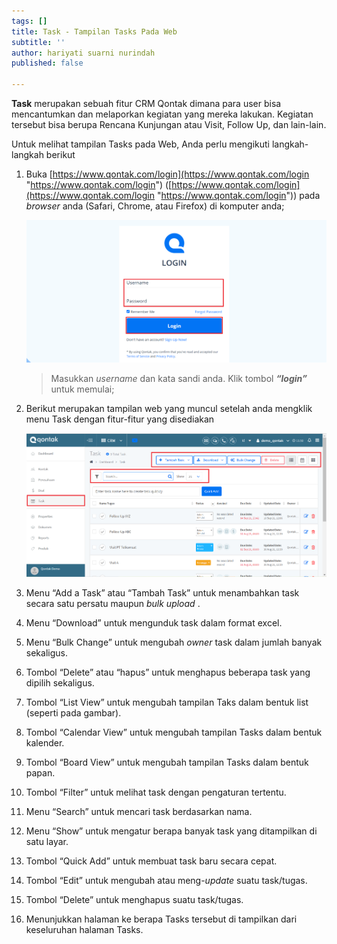 ```yaml
---
tags: []
title: Task - Tampilan Tasks Pada Web
subtitle: ''
author: hariyati suarni nurindah
published: false

---
```

**Task** merupakan sebuah fitur CRM Qontak dimana para user bisa mencantumkan dan melaporkan kegiatan yang mereka lakukan. Kegiatan tersebut bisa berupa Rencana Kunjungan atau Visit, Follow Up, dan lain-lain.

Untuk melihat tampilan Tasks pada Web, Anda perlu mengikuti langkah-langkah berikut

 1. Buka [https://www.qontak.com/login](https://www.qontak.com/login "https://www.qontak.com/login") ([https://www.qontak.com/login](https://www.qontak.com/login "https://www.qontak.com/login")) pada _browser_ anda (Safari, Chrome, atau Firefox) di komputer anda;

    ![](/uploads/dells-1.PNG)

    > Masukkan _username_ dan kata sandi anda. Klik tombol **_“login”_** untuk memulai;
 2. Berikut merupakan tampilan web yang muncul setelah anda mengklik menu Task dengan fitur-fitur yang disediakan

    ![](/uploads/tampilantaskweb.PNG)
 3. Menu “Add a Task” atau “Tambah Task” untuk menambahkan task secara satu persatu maupun _bulk upload_ .
 4. Menu “Download” untuk mengunduk task dalam format excel.
 5. Menu “Bulk Change” untuk mengubah _owner_ task dalam jumlah banyak sekaligus.
 6. Tombol “Delete” atau “hapus” untuk menghapus beberapa task yang dipilih sekaligus.
 7. Tombol “List View” untuk mengubah tampilan Taks dalam bentuk list (seperti pada gambar).
 8. Tombol “Calendar View” untuk mengubah tampilan Tasks dalam bentuk kalender.
 9. Tombol “Board View” untuk mengubah tampilan Tasks dalam bentuk papan.
10. Tombol “Filter” untuk melihat task dengan pengaturan tertentu.
11. Menu “Search” untuk mencari task berdasarkan nama.
12. Menu “Show” untuk mengatur berapa banyak task yang ditampilkan di satu layar.
13. Tombol “Quick Add” untuk membuat task baru secara cepat.
14. Tombol “Edit” untuk mengubah atau meng-_update_ suatu task/tugas.
15. Tombol “Delete” untuk menghapus suatu task/tugas.
16. Menunjukkan halaman ke berapa Tasks tersebut di tampilkan dari keseluruhan halaman Tasks.
